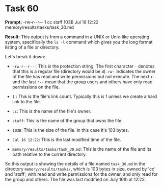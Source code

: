 # Task 60

**Prompt:** -rw-r--r--  1 cc  staff   103B Jul 16 12:22 memory/results/tasks/task_30.md

**Result:**
This output is from a command in a UNIX or Unix-like operating system, specifically the `ls -l` command which gives you the long format listing of a file or directory.

Let's break it down:

- `-rw-r--r--` : This is the protection string. The first character `-` denotes that this is a regular file (directory would be `d`). `rw-` indicates the owner of the file has read and write permissions but not execute. The next `r--` and the last `r--` mean that the group users and others have only read permissions on the file.

- `1` : This is the file's link count. Typically this is 1 unless we create a hard link to the file.

- `cc`: This is the name of the file's owner. 

- `staff`: This is the name of the group that owns the file.

- `103B`: This is the size of the file. In this case it's 103 bytes.

- `Jul 16 12:22`: This is the last modified time of the file. 

- `memory/results/tasks/task_30.md`: This is the name of the file and its path relative to the current directory. 

So this output is showing the details of a file named `task_30.md` in the directory `memory/results/tasks/`, which is 103 bytes in size, owned by 'cc' and 'staff', with read and write permissions for the owner, and only read for the group and others. The file was last modified on July 16th at 12:22.
